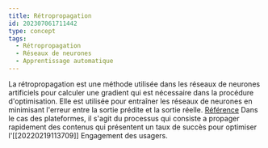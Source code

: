 ```yaml
---
title: Rétropropagation
id: 202307061711442
type: concept
tags:
  - Rétropropagation
  - Réseaux de neurones
  - Apprentissage automatique
---
```


La rétropropagation est une méthode utilisée dans les réseaux de neurones artificiels pour calculer une gradient qui est nécessaire dans la procédure d'optimisation. Elle est utilisée pour entraîner les réseaux de neurones en minimisant l'erreur entre la sortie prédite et la sortie réelle. [Référence](https://fr.wikipedia.org/wiki/R%C3%A9tropropagation_du_gradient)
Dans le cas des plateformes, il s'agit du processus qui consiste a propager rapidement des contenus qui présentent un taux de succès pour optimiser l'[[20220219113709]] Engagement des usagers.